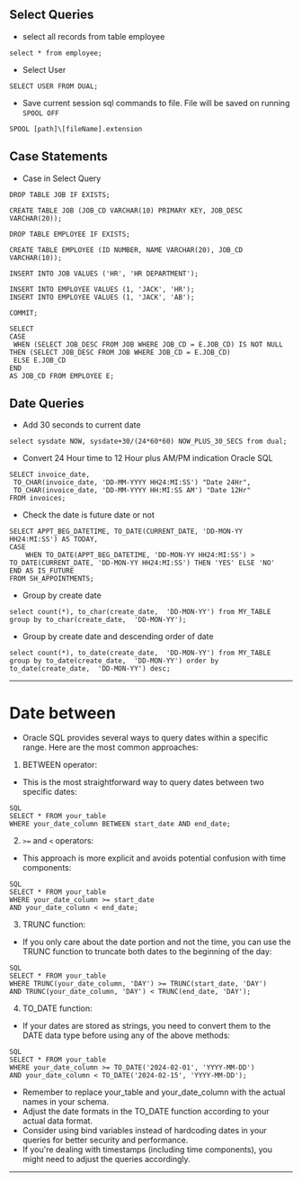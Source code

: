 ## Select Queries
* select all records from table employee
```
select * from employee;
```
* Select User
```
SELECT USER FROM DUAL;
```
* Save current session sql commands to file. File will be saved on running `SPOOL OFF`
```
SPOOL [path]\[fileName].extension
```


## Case Statements
* Case in Select Query
```
DROP TABLE JOB IF EXISTS;

CREATE TABLE JOB (JOB_CD VARCHAR(10) PRIMARY KEY, JOB_DESC VARCHAR(20));

DROP TABLE EMPLOYEE IF EXISTS;

CREATE TABLE EMPLOYEE (ID NUMBER, NAME VARCHAR(20), JOB_CD VARCHAR(10));

INSERT INTO JOB VALUES ('HR', 'HR DEPARTMENT');

INSERT INTO EMPLOYEE VALUES (1, 'JACK', 'HR');
INSERT INTO EMPLOYEE VALUES (1, 'JACK', 'AB');

COMMIT;

SELECT 
CASE  
 WHEN (SELECT JOB_DESC FROM JOB WHERE JOB_CD = E.JOB_CD) IS NOT NULL THEN (SELECT JOB_DESC FROM JOB WHERE JOB_CD = E.JOB_CD)
 ELSE E.JOB_CD 
END
AS JOB_CD FROM EMPLOYEE E;
```

## Date Queries
* Add 30 seconds to current date
```
select sysdate NOW, sysdate+30/(24*60*60) NOW_PLUS_30_SECS from dual;
```
* Convert 24 Hour time to 12 Hour plus AM/PM indication Oracle SQL
```
SELECT invoice_date,
 TO_CHAR(invoice_date, 'DD-MM-YYYY HH24:MI:SS') "Date 24Hr",
 TO_CHAR(invoice_date, 'DD-MM-YYYY HH:MI:SS AM') "Date 12Hr"
FROM invoices;
```
* Check the date is future date or not
```
SELECT APPT_BEG_DATETIME, TO_DATE(CURRENT_DATE, 'DD-MON-YY HH24:MI:SS') AS TODAY,
CASE 
	WHEN TO_DATE(APPT_BEG_DATETIME, 'DD-MON-YY HH24:MI:SS') > TO_DATE(CURRENT_DATE, 'DD-MON-YY HH24:MI:SS') THEN 'YES' ELSE 'NO' 
END AS IS_FUTURE
FROM SH_APPOINTMENTS;
```
* Group by create date
```
select count(*), to_char(create_date,  'DD-MON-YY') from MY_TABLE group by to_char(create_date,  'DD-MON-YY');
```
* Group by create date and descending order of date
```
select count(*), to_date(create_date,  'DD-MON-YY') from MY_TABLE group by to_date(create_date,  'DD-MON-YY') order by to_date(create_date,  'DD-MON-YY') desc;
```
------
# Date between
* Oracle SQL provides several ways to query dates within a specific range. Here are the most common approaches:
1. BETWEEN operator:
* This is the most straightforward way to query dates between two specific dates:
```
SQL
SELECT * FROM your_table
WHERE your_date_column BETWEEN start_date AND end_date;
```
2. `>=` and `<` operators:
* This approach is more explicit and avoids potential confusion with time components:
```
SQL
SELECT * FROM your_table
WHERE your_date_column >= start_date
AND your_date_column < end_date;
```
3. TRUNC function:
* If you only care about the date portion and not the time, you can use the TRUNC function to truncate both dates to the beginning of the day:
```
SQL
SELECT * FROM your_table
WHERE TRUNC(your_date_column, 'DAY') >= TRUNC(start_date, 'DAY')
AND TRUNC(your_date_column, 'DAY') < TRUNC(end_date, 'DAY');
```
4. TO_DATE function:
* If your dates are stored as strings, you need to convert them to the DATE data type before using any of the above methods:
```
SQL
SELECT * FROM your_table
WHERE your_date_column >= TO_DATE('2024-02-01', 'YYYY-MM-DD')
AND your_date_column < TO_DATE('2024-02-15', 'YYYY-MM-DD');
```
* Remember to replace your_table and your_date_column with the actual names in your schema.
* Adjust the date formats in the TO_DATE function according to your actual data format.
* Consider using bind variables instead of hardcoding dates in your queries for better security and performance.
* If you're dealing with timestamps (including time components), you might need to adjust the queries accordingly.

------